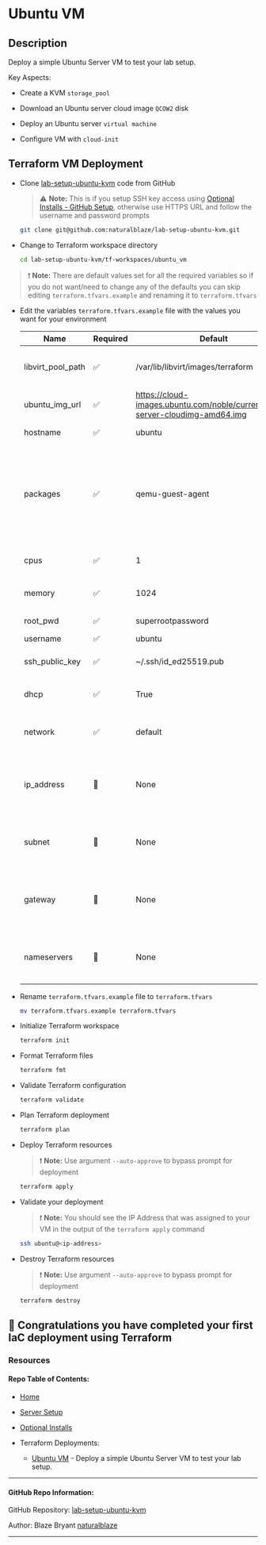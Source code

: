 # Ubuntu VM

## Description

Deploy a simple Ubuntu Server VM to test your lab setup.

Key Aspects:

- Create a KVM `storage_pool`

- Download an Ubuntu server cloud image `QCOW2` disk

- Deploy an Ubuntu server `virtual machine`

- Configure VM with `cloud-init`


## Terraform VM Deployment 

- Clone [lab-setup-ubuntu-kvm](https://github.com/naturalblaze/lab-setup-ubuntu-kvm) code from GitHub

    > :warning: **Note:** This is if you setup SSH key access using [Optional Installs - GitHub Setup](./Optional_Installs.md#github-setup), otherwise use HTTPS URL and follow the username and password prompts

    ```bash
    git clone git@github.com:naturalblaze/lab-setup-ubuntu-kvm.git
    ```

- Change to Terraform workspace directory

    ```bash
    cd lab-setup-ubuntu-kvm/tf-workspaces/ubuntu_vm
    ```

> :exclamation: **Note:** There are default values set for all the required variables so if you do not want/need to change any of the defaults you can skip editing `terraform.tfvars.example` and renaming it to `terraform.tfvars`

- Edit the variables `terraform.tfvars.example` file with the values you want for your environment

    | Name | Required | Default | Description |
    | ---- | -------- | ------- | ----------- |
    | libvirt_pool_path | ✅ | /var/lib/libvirt/images/terraform | Local path for the Libvirt storage pool to be created. |
    | ubuntu_img_url | ✅ | https://cloud-images.ubuntu.com/noble/current/noble-server-cloudimg-amd64.img | Linux URL for QCOW2 image. |
    | hostname | ✅ | ubuntu | VM hostname. |
    | packages | ✅ | qemu-guest-agent | Linux packages to install during the cloud-init configuration, `qemu-guest-agent` needed for Terraform to validate the install. |
    | cpus | ✅ | 1 | CPUs allocated to VM. |
    | memory | ✅ | 1024 | Memory allocated to VM. |
    | root_pwd | ✅ | superrootpassword | VM root password. |
    | username | ✅ | ubuntu | VM user. |
    | ssh_public_key | ✅ | ~/.ssh/id_ed25519.pub | Path to SSH Public key for user. |
    | dhcp | ✅ | True | Use DHCP for VM network config. |
    | network | ✅ | default | KVM network to use for VM network interface. |
    | ip_address | 🚫 | None | Static IP address for VM. Only needed if DHCP is set to False. |
    | subnet | 🚫 | None | CIDR Subnet mask for VM. Only needed if DHCP is set to False. |
    | gateway | 🚫 | None | Default gateway IP address. Only needed if DHCP is set to False. |
    | nameservers | 🚫 | None | List of DNS nameservers. Only needed if DHCP is set to False. |

- Rename `terraform.tfvars.example` file to `terraform.tfvars`

    ```bash
    mv terraform.tfvars.example terraform.tfvars
    ```

- Initialize Terraform workspace

    ```bash
    terraform init
    ```

- Format Terraform files

    ```bash
    terraform fmt
    ```

- Validate Terraform configuration

    ```bash
    terraform validate
    ```

- Plan Terraform deployment

    ```bash
    terraform plan
    ```

- Deploy Terraform resources

    > :exclamation: **Note:** Use argument `--auto-approve` to bypass prompt for deployment

    ```bash
    terraform apply
    ```

- Validate your deployment

    > :exclamation: **Note:** You should see the IP Address that was assigned to your VM in the output of the `terraform apply` command

    ```bash
    ssh ubuntu@<ip-address>
    ```

- Destroy Terraform resources

    > :exclamation: **Note:** Use argument `--auto-approve` to bypass prompt for deployment

    ```bash
    terraform destroy
    ```

## **🎉 Congratulations you have completed your first IaC deployment using Terraform**



### Resources

#### Repo Table of Contents:

- [Home](./README.md)

- [Server Setup](./Server_Setup.md)

- [Optional Installs](./Terraform_Ubuntu_Test.md)

- Terraform Deployments:

    - [Ubuntu VM](./tf-workspaces/ubuntu_vm/Ubuntu_VM.md) - Deploy a simple Ubuntu Server VM to test your lab setup.

-----


#### GitHub Repo Information:

GitHub Repository: [lab-setup-ubuntu-kvm](https://github.com/naturalblaze/lab-setup-ubuntu-kvm)

Author: Blaze Bryant [naturalblaze](https://github.com/naturalblaze)

-----

